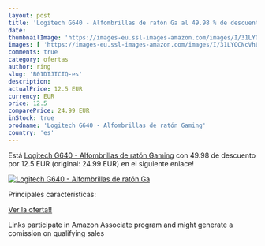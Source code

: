 ```yaml
---
layout: post
title: 'Logitech G640 - Alfombrillas de ratón Ga al 49.98 % de descuento'
date: 
thumbnailImage: 'https://images-eu.ssl-images-amazon.com/images/I/31LYQCNcVhL._SL200_.jpg'
images: [ 'https://images-eu.ssl-images-amazon.com/images/I/31LYQCNcVhL._SL200_.jpg' ]
comments: true
category: ofertas
author: ring
slug: 'B01DIJICIQ-es'
description:
actualPrice: 12.5 EUR
currency: EUR
price: 12.5
comparePrice: 24.99 EUR
inStock: true
prodname: 'Logitech G640 - Alfombrillas de ratón Gaming'
country: 'es'
---
```


Está [Logitech G640 - Alfombrillas de ratón Gaming](https://www.amazon.es/dp/B01DIJICIQ/?tag=tolees-21) con 49.98 de descuento por 12.5 EUR (original: 24.99 EUR) en el siguiente enlace!

[![Logitech G640 - Alfombrillas de ratón Ga](https://images-eu.ssl-images-amazon.com/images/I/31LYQCNcVhL._SL200_.jpg)](https://www.amazon.es/dp/B01DIJICIQ/?tag=tolees-21)

Principales características:


[Ver la oferta!!](https://www.amazon.es/dp/B01DIJICIQ/?tag=tolees-21)

Links participate in Amazon Associate program and might generate a comission on qualifying sales


